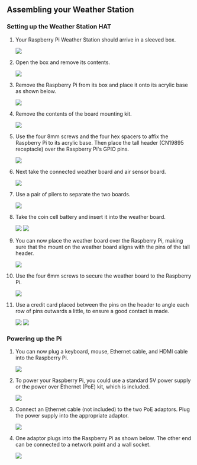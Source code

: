 ## Assembling your Weather Station

### Setting up the Weather Station HAT

1. Your Raspberry Pi Weather Station should arrive in a sleeved box.

   ![](images/build_01.jpg)

1. Open the box and remove its contents.

   ![](images/build_03.jpg)

1. Remove the Raspberry Pi from its box and place it onto its acrylic base as shown below.

   ![](images/build_04.jpg)

1. Remove the contents of the board mounting kit.

   ![](images/build_06.jpg)

1. Use the four 8mm screws and the four hex spacers to affix the Raspberry Pi to its acrylic base. Then place the tall header (CN19895 receptacle) over the Raspberry Pi's GPIO pins.

   ![](images/build_07.jpg)

1. Next take the connected weather board and air sensor board.

   ![](images/build_08.jpg)

1. Use a pair of pliers to separate the two boards.

   ![](images/build_09.jpg)

1. Take the coin cell battery and insert it into the weather board.

   ![](images/build_10.jpg)
   ![](images/build_11.jpg)

1. You can now place the weather board over the Raspberry Pi, making sure that the mount on the weather board aligns with the pins of the tall header.

   ![](images/build_12.jpg)

1. Use the four 6mm screws to secure the weather board to the Raspberry Pi.

   ![](images/build_13.jpg)

1. Use a credit card placed between the pins on the header to angle each row of pins outwards a little, to ensure a good contact is made.

   ![](images/build_14.jpg)
   ![](images/build_15.jpg)

### Powering up the Pi

1. You can now plug a keyboard, mouse, Ethernet cable, and HDMI cable into the Raspberry Pi.

   ![](images/build_16.jpg)

1. To power your Raspberry Pi, you could use a standard 5V power supply or the power over Ethernet (PoE) kit, which is included.

   ![](images/build_17.jpg)

1. Connect an Ethernet cable (not included) to the two PoE adaptors. Plug the power supply into the appropriate adaptor.

   ![](images/build_18.jpg)

1. One adaptor plugs into the Raspberry Pi as shown below. The other end can be connected to a network point and a wall socket.

   ![](images/build_19.jpg)
